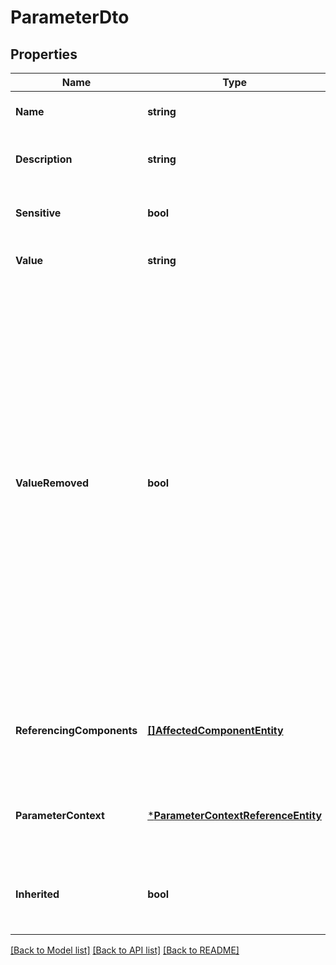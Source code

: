 # ParameterDto

## Properties
Name | Type | Description | Notes
------------ | ------------- | ------------- | -------------
**Name** | **string** | The name of the Parameter | [optional] [default to null]
**Description** | **string** | The description of the Parameter | [optional] [default to null]
**Sensitive** | **bool** | Whether or not the Parameter is sensitive | [optional] [default to null]
**Value** | **string** | The value of the Parameter | [required] [default to null]
**ValueRemoved** | **bool** | Whether or not the value of the Parameter was removed. When a request is made to change a parameter, the value may be null. The absence of the value may be used either to indicate that the value is not to be changed, or that the value is to be set to null (i.e., removed). This denotes which of the two scenarios is being encountered. | [optional] [default to null]
**ReferencingComponents** | [**[]AffectedComponentEntity**](AffectedComponentEntity.md) | The set of all components in the flow that are referencing this Parameter | [optional] [default to null]
**ParameterContext** | [***ParameterContextReferenceEntity**](ParameterContextReferenceEntity.md) | A reference to the Parameter Context that contains this one | [optional] [default to null]
**Inherited** | **bool** | Whether or not the Parameter is inherited from another context | [optional] [default to null]

[[Back to Model list]](../README.md#documentation-for-models) [[Back to API list]](../README.md#documentation-for-api-endpoints) [[Back to README]](../README.md)


